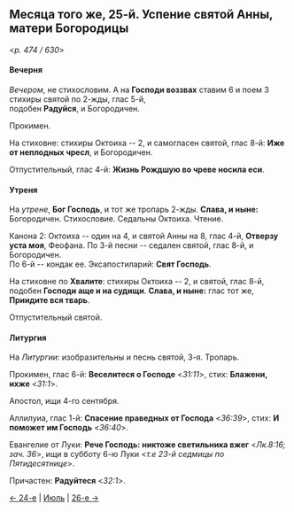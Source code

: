 
## Месяца того же, 25-й. Успение святой Анны, матери Богородицы

<*p. 474 / 630*>

#### Вечерня

*Вечером*, не стихословим. А на **Господи воззвах** ставим 6 и поем 3 стихиры святой по 2-жды, глас 5-й,  
подобен **Радуйся**, и Богородичен.  

Прокимен. 

На стиховне: стихиры Октоиха -- 2, и самогласен святой, глас 8-й: **Иже от неплодных чресл**, 
и Богородичен.   

Отпустительный, глас 4-й: **Жизнь Рождшую во чреве носила еси**. 

#### Утреня

На *утрене*, **Бог Господь**, и тот же тропарь 2-жды. **Слава, и ныне:** Богородичен. 
Стихословие. Седальны Октоиха. Чтение.    

Канона 2: Октоиха -- один на 4, и святой Анны на 8, глас 4-й, **Отверзу уста моя**, Феофана. 
По 3-й песни -- седален святой, глас 8-й, и Богородичен.  
По 6-й -- кондак ее. 
Эксапостиларий: **Свят Господь**. 

На стиховне по **Хвалите**: стихиры Октоиха -- 2, и святой, глас 8-й, подобен **Господи аще и на судищи**. 
**Слава, и ныне:** глас тот же, **Приидите вся тварь**.  

Отпустительный святой. 

#### Литургия

На *Литургии*: изобразительны и песнь святой, 3-я. Тропарь.  

Прокимен, глас 6-й: **Веселитеся о Господе** <*31:11*>, стих: **Блажени, ихже** <*31:1*>. 

Апостол, ищи 4-го сентября.

Аллилуиа, глас 1-й: **Спасение праведных от Господа** <*36:39*>, стих: **И поможет им Господь** <*36:40*>.  

Евангелие от Луки: **Рече Господь: никтоже светильника вжег** <*Лк.8:16; зач. 36*>, ищи в субботу 
6-ю Луки <*т.е 23-й седмицы по Пятидесятнице*>.
 
Причастен: **Радуйтеся** <*32:1*>.
 
[← 24-е](07_24_EUR.ru.md) | [Июль](README.md#25-й) | [26-е →](07_26_EUR.ru.md)
